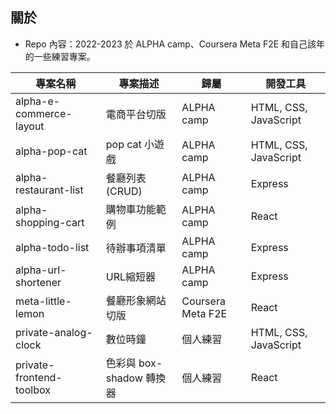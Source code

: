 ## 關於
- Repo 內容：2022-2023 於 ALPHA camp、Coursera Meta F2E 和自己該年的一些練習專案。

| 專案名稱               | 專案描述                       | 歸屬                 | 開發工具               |
|-----------------------|-------------------------------|---------------------|-----------------------|
| alpha-e-commerce-layout   | 電商平台切版               | ALPHA camp               | HTML, CSS, JavaScript |
| alpha-pop-cat           | pop cat 小遊戲               | ALPHA camp               | HTML, CSS, JavaScript |
| alpha-restaurant-list   | 餐廳列表 (CRUD)              | ALPHA camp               | Express |
| alpha-shopping-cart     | 購物車功能範例               | ALPHA camp               | React |
| alpha-todo-list         | 待辦事項清單                 | ALPHA camp               | Express |
| alpha-url-shortener     | URL縮短器                    | ALPHA camp               | Express |
| meta-little-lemon       | 餐廳形象網站切版             | Coursera Meta F2E                | React |
| private-analog-clock    | 數位時鐘                     | 個人練習             | HTML, CSS, JavaScript |
| private-frontend-toolbox| 色彩與 box-shadow 轉換器     | 個人練習             | React |


